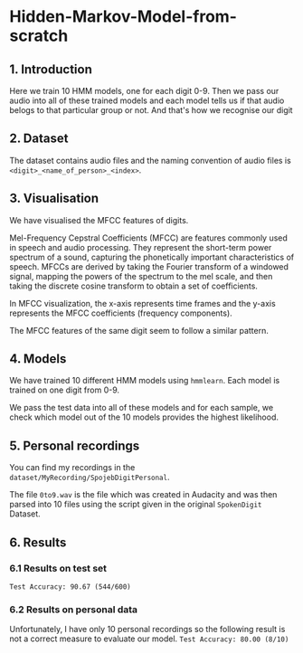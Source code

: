 # Hidden-Markov-Model-from-scratch

## 1. Introduction
Here we train 10 HMM models, one for each digit 0-9. Then we pass our audio into all of these trained models and each model tells us if that audio belogs to that particular group or not. And that's how we recognise our digit

## 2. Dataset

The dataset contains audio files and the naming convention of audio files is `` <digit>_<name_of_person>_<index> ``.

## 3. Visualisation
We have visualised the MFCC features of digits.

Mel-Frequency Cepstral Coefficients (MFCC) are features commonly used in speech and audio processing. They represent the short-term power spectrum of a sound, capturing the phonetically important characteristics of speech. MFCCs are derived by taking the Fourier transform of a windowed signal, mapping the powers of the spectrum to the mel scale, and then taking the discrete cosine transform to obtain a set of coefficients.

In MFCC visualization, the x-axis represents time frames and the y-axis represents the MFCC coefficients (frequency components).

The MFCC features of the same digit seem to follow a similar pattern.

## 4. Models

We have trained 10 different HMM models using ` hmmlearn `. Each model is trained on one digit from 0-9.

We pass the test data into all of these models and for each sample, we check which model out of the 10 models provides the highest likelihood.

## 5. Personal recordings

You can find my recordings in the `dataset/MyRecording/SpojebDigitPersonal`.

The file `0to9.wav` is the file which was created in Audacity and was then parsed into 10 files using the script given in the original `SpokenDigit` Dataset.

## 6. Results

### 6.1 Results on test set

`Test Accuracy: 90.67 (544/600)`

### 6.2 Results on personal data
Unfortunately, I have only 10 personal recordings so the following result is not a correct measure to evaluate our model.
`Test Accuracy: 80.00 (8/10)`